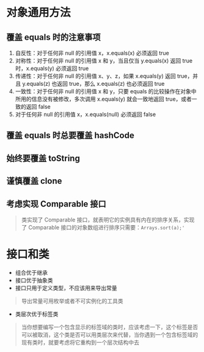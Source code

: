 # 对象通用方法
## 覆盖 equals 时的注意事项
1. 自反性：对于任何非 null 的引用值 x，x.equals(x) 必须返回 true
2. 对称性：对于任何非 null 的引用值 x 和 y，当且仅当 y.equals(x) 返回 true 时，x.equals(y) 必须返回 true
3. 传递性：对于任何非 null 的引用值 x、y、z，如果 x.equals(y) 返回 true，并且 y.equals(z) 也返回 true，那么 x.equals(z) 也必须返回 true
4. 一致性：对于任何非 null 的引用值 x 和 y，只要 equals 的比较操作在对象中所用的信息没有被修改，多次调用 x.equals(y) 就会一致地返回 true，或者一致的返回 false
5. 对于任何非 null 的引用值 x，x.equals(null) 必须返回 false
## 覆盖 equals 时总要覆盖 hashCode
## 始终要覆盖 toString
## 谨慎覆盖 clone
## 考虑实现 Comparable 接口
> 类实现了 Comparable 接口，就表明它的实例具有内在的排序关系，实现了 Comparable 接口的对象数组进行排序只需要：`Arrays.sort(a);'`
# 接口和类
- 组合优于继承
- 接口优于抽象类
- 接口只用于定义类型，不应该用来导出常量
> 导出常量可用枚举或者不可实例化的工具类
- 类层次优于标签类
> 当你想要编写一个包含显示的标签域的类时，应该考虑一下，这个标签是否可以被取消，这个类是否可以用类层次来代替，当你遇到一个包含标签域的现有类时，就要考虑将它重构到一个层次结构中去

